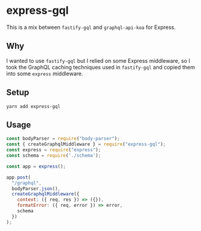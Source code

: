 # express-gql

This is a mix between `fastify-gql` and `graphql-api-koa` for Express. 

## Why

I wanted to use `fastify-gql` but I relied on some Express middleware, so I took the GraphQL caching techniques used in `fastify-gql` and copied them into some `express` middleware.

## Setup

```
yarn add express-gql
```

## Usage

```js
const bodyParser = require("body-parser");
const { createGraphqlMiddleware } = require("express-gql");
const express = require("express");
const schema = require('./schema');

const app = express();

app.post(
  "/graphql",
  bodyParser.json(),
  createGraphqlMiddleware({
    context: ({ req, res }) => ({}),
    formatError: ({ req, error }) => error,
    schema
  })
);
```
